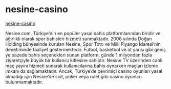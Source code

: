 # nesine-casino

[nesine-casino](bily.top/creative)

Nesine.com, Türkiye’nin en popüler yasal bahis platformlarından biridir ve ağırlıklı olarak spor bahisleri hizmeti sunmaktadır. 2006 yılında Doğan Holding bünyesinde kurulan Nesine, Spor Toto ve Milli Piyango İdaresi’nin denetiminde faaliyet göstermektedir. Futbol, basketbol ve at yarışı gibi geniş yelpazede bahis seçenekleri sunan platform, günde 1 milyondan fazla ziyaretçiyle büyük bir kullanıcı kitlesine sahiptir. Nesine TV üzerinden canlı maç yayını hizmeti sunarak kullanıcılarına bahis oynarken maçları izleme imkanı da sağlamaktadır. Ancak, Türkiye’de çevrimiçi casino oyunları yasal olmadığı için Nesine’de slot, poker veya rulet gibi casino oyunları bulunmamaktadır.
